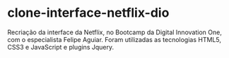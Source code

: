# clone-interface-netflix-dio
Recriação da interface da Netflix, no Bootcamp da Digital Innovation One, com o especialista Felipe Aguiar. Foram utilizadas as tecnologias HTML5, CSS3 e JavaScript e plugins Jquery.
